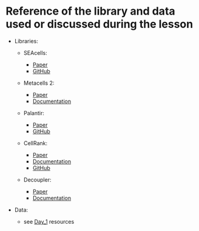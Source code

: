 # Reference of the library and data used or discussed during the lesson

* Libraries:
    * SEAcells:
        * [Paper](https://doi.org/10.1038/s41587-023-01716-9)
        * [GitHub](https://github.com/dpeerlab/SEACells)

    * Metacells 2:
        * [Paper](https://genomebiology.biomedcentral.com/articles/10.1186/s13059-022-02667-1)
        * [Documentation](https://metacells.readthedocs.io/en/latest/)

    * Palantir:
        * [Paper](https://doi.org/10.1038/s41587-019-0068-4)
        * [GitHub](https://github.com/dpeerlab/Palantir)

    * CellRank:
        * [Paper](https://doi.org/10.1038/s41592-021-01346-6)
        * [Documentation](https://cellrank.readthedocs.io/en/latest/)
        * [GitHub](https://github.com/theislab/cellrank)
    
    * Decoupler:
        * [Paper](https://academic.oup.com/bioinformaticsadvances/article/2/1/vbac016/6544613)
        * [Documentation](https://decoupler-py.readthedocs.io/en/latest/)

* Data:
    * see [Day_1](https://github.com/BrainOmicsCourse/BrainOmics2024/blob/main/1_Day1/Resources.md) resources

